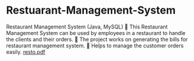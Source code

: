 # Restuarant-Management-System
Restaurant Management System (Java, MySQL)  This Restaurant Management System can be used by employees in a restaurant to handle the clients and their orders.  The project works on generating the bills for restaurant management system.  Helps to manage the customer orders easily.
[resto.pdf](https://github.com/Skzahida/Restuarant-Management-System/files/10365816/resto.pdf)

